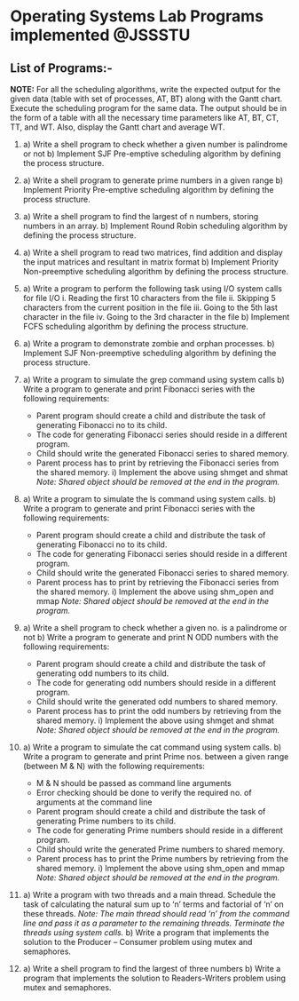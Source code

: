 # Operating Systems Lab Programs implemented @JSSSTU

## List of Programs:-

**NOTE:** For all the scheduling algorithms, write the expected output for the given data (table with set of processes, AT, BT) along with the Gantt chart. Execute the scheduling program for the same data. The output should be in the form of a table with all the necessary time parameters like AT, BT, CT, TT, and WT. Also, display the Gantt chart and average WT.

1. a) Write a shell program to check whether a given number is palindrome or not 
   b) Implement SJF Pre-emptive scheduling algorithm by defining the process structure.

2. a) Write a shell program to generate prime numbers in a given range 
   b) Implement Priority Pre-emptive scheduling algorithm by defining the process structure.

3. a) Write a shell program to find the largest of n numbers, storing numbers in an array. 
   b) Implement Round Robin scheduling algorithm by defining the process structure.

4. a) Write a shell program to read two matrices, find addition and display the input matrices and resultant in matrix format 
   b) Implement Priority Non-preemptive scheduling algorithm by defining the process structure.

5. a) Write a program to perform the following task using I/O system calls for file I/O 
      i. Reading the first 10 characters from the file 
      ii. Skipping 5 characters from the current position in the file 
      iii. Going to the 5th last character in the file 
      iv. Going to the 3rd character in the file 
   b) Implement FCFS scheduling algorithm by defining the process structure.

6. a) Write a program to demonstrate zombie and orphan processes. 
   b) Implement SJF Non-preemptive scheduling algorithm by defining the process structure.

7. a) Write a program to simulate the grep command using system calls 
   b) Write a program to generate and print Fibonacci series with the following requirements:
      - Parent program should create a child and distribute the task of generating Fibonacci no to its child.
      - The code for generating Fibonacci series should reside in a different program.
      - Child should write the generated Fibonacci series to shared memory.
      - Parent process has to print by retrieving the Fibonacci series from the shared memory.
      i) Implement the above using shmget and shmat 
   *Note: Shared object should be removed at the end in the program.*

8. a) Write a program to simulate the ls command using system calls. 
   b) Write a program to generate and print Fibonacci series with the following requirements:
      - Parent program should create a child and distribute the task of generating Fibonacci no to its child.
      - The code for generating Fibonacci series should reside in a different program.
      - Child should write the generated Fibonacci series to shared memory.
      - Parent process has to print by retrieving the Fibonacci series from the shared memory.
      i) Implement the above using shm_open and mmap 
   *Note: Shared object should be removed at the end in the program.*

9. a) Write a shell program to check whether a given no. is a palindrome or not 
   b) Write a program to generate and print N ODD numbers with the following requirements:
      - Parent program should create a child and distribute the task of generating odd numbers to its child.
      - The code for generating odd numbers should reside in a different program.
      - Child should write the generated odd numbers to shared memory.
      - Parent process has to print the odd numbers by retrieving from the shared memory.
      i) Implement the above using shmget and shmat 
   *Note: Shared object should be removed at the end in the program.*

10. a) Write a program to simulate the cat command using system calls. 
    b) Write a program to generate and print Prime nos. between a given range (between M & N) with the following requirements:
       - M & N should be passed as command line arguments 
       - Error checking should be done to verify the required no. of arguments at the command line
       - Parent program should create a child and distribute the task of generating Prime numbers to its child.
       - The code for generating Prime numbers should reside in a different program.
       - Child should write the generated Prime numbers to shared memory.
       - Parent process has to print the Prime numbers by retrieving from the shared memory.
       i) Implement the above using shm_open and mmap 
    *Note: Shared object should be removed at the end in the program.*

11. a) Write a program with two threads and a main thread. Schedule the task of calculating the natural sum up to ‘n’ terms and factorial of ‘n’ on these threads. 
    *Note: The main thread should read ‘n’ from the command line and pass it as a parameter to the remaining threads. Terminate the threads using system calls.*
   b) Write a program that implements the solution to the Producer – Consumer problem using mutex and semaphores.

12. a) Write a shell program to find the largest of three numbers 
    b) Write a program that implements the solution to Readers-Writers problem using mutex and semaphores.

